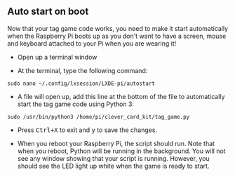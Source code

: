 ## Auto start on boot

Now that your tag game code works, you need to make it start automatically when the Raspberry Pi boots up as you don't want to have a screen, mouse and keyboard attached to your Pi when you are wearing it!

+ Open up a terminal window

+ At the terminal, type the following command:

```
sudo nano ~/.config/lxsession/LXDE-pi/autostart
```

+ A file will open up, add this line at the bottom of the file to automatically start the tag game code using Python 3:

```
sudo /usr/bin/python3 /home/pi/clever_card_kit/tag_game.py
```
+ Press <kbd>Ctrl+X</kbd> to exit and <kbd>y</kbd> to save the changes.

+ When you reboot your Raspberry Pi, the script should run. Note that when you reboot, Python will be running in the background. You will not see any window showing that your script is running. However, you should see the LED light up white when the game is ready to start.
